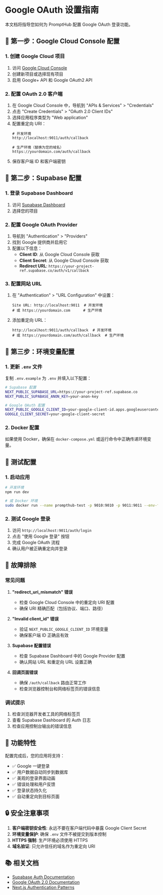 # Google OAuth 设置指南

本文档将指导您如何为 PromptHub 配置 Google OAuth 登录功能。

## 🔧 第一步：Google Cloud Console 配置

### 1. 创建 Google Cloud 项目

1. 访问 [Google Cloud Console](https://console.cloud.google.com/)
2. 创建新项目或选择现有项目
3. 启用 Google+ API 和 Google OAuth2 API

### 2. 配置 OAuth 2.0 客户端

1. 在 Google Cloud Console 中，导航到 "APIs & Services" > "Credentials"
2. 点击 "Create Credentials" > "OAuth 2.0 Client IDs"
3. 选择应用程序类型为 "Web application"
4. 配置重定向 URI：
   ```
   # 开发环境
   http://localhost:9011/auth/callback
   
   # 生产环境（替换为您的域名）
   https://yourdomain.com/auth/callback
   ```
5. 保存客户端 ID 和客户端密钥

## 🔧 第二步：Supabase 配置

### 1. 登录 Supabase Dashboard

1. 访问 [Supabase Dashboard](https://app.supabase.com/)
2. 选择您的项目

### 2. 配置 Google OAuth Provider

1. 导航到 "Authentication" > "Providers"
2. 找到 Google 提供商并启用它
3. 配置以下信息：
   - **Client ID**: 从 Google Cloud Console 获取
   - **Client Secret**: 从 Google Cloud Console 获取
   - **Redirect URL**: `https://your-project-ref.supabase.co/auth/v1/callback`

### 3. 配置网站 URL

1. 在 "Authentication" > "URL Configuration" 中设置：
   ```
   Site URL: http://localhost:9011  # 开发环境
   # 或 https://yourdomain.com      # 生产环境
   ```

2. 添加重定向 URL：
   ```
   http://localhost:9011/auth/callback  # 开发环境
   # 或 https://yourdomain.com/auth/callback  # 生产环境
   ```

## 🔧 第三步：环境变量配置

### 1. 更新 `.env` 文件

复制 `.env.example` 为 `.env` 并填入以下配置：

```bash
# Supabase 配置
NEXT_PUBLIC_SUPABASE_URL=https://your-project-ref.supabase.co
NEXT_PUBLIC_SUPABASE_ANON_KEY=your-anon-key

# Google OAuth 配置
NEXT_PUBLIC_GOOGLE_CLIENT_ID=your-google-client-id.apps.googleusercontent.com
GOOGLE_CLIENT_SECRET=your-google-client-secret
```

### 2. Docker 配置

如果使用 Docker，确保在 `docker-compose.yml` 或运行命令中正确传递环境变量。

## 🧪 测试配置

### 1. 启动应用

```bash
# 开发环境
npm run dev

# 或 Docker 环境
sudo docker run --name prompthub-test -p 9010:9010 -p 9011:9011 --env-file .env -d prompthub
```

### 2. 测试 Google 登录

1. 访问 `http://localhost:9011/auth/login`
2. 点击 "使用 Google 登录" 按钮
3. 完成 Google OAuth 流程
4. 确认用户被正确重定向并登录

## 🔧 故障排除

### 常见问题

1. **"redirect_uri_mismatch" 错误**
   - 检查 Google Cloud Console 中的重定向 URI 配置
   - 确保 URI 精确匹配（包括协议、端口、路径）

2. **"Invalid client_id" 错误**
   - 验证 `NEXT_PUBLIC_GOOGLE_CLIENT_ID` 环境变量
   - 确保客户端 ID 正确且有效

3. **Supabase 配置错误**
   - 检查 Supabase Dashboard 中的 Google Provider 配置
   - 确认网站 URL 和重定向 URL 设置正确

4. **回调页面错误**
   - 确保 `/auth/callback` 路由正常工作
   - 检查浏览器控制台和网络标签页的错误信息

### 调试提示

1. 检查浏览器开发者工具的网络标签页
2. 查看 Supabase Dashboard 的 Auth 日志
3. 检查应用控制台输出的错误信息

## 🎯 功能特性

配置完成后，您的应用将支持：

- ✅ Google 一键登录
- ✅ 用户数据自动同步到数据库
- ✅ 美观的登录界面动画
- ✅ 错误处理和用户反馈
- ✅ 登录状态持久化
- ✅ 自动重定向到目标页面

## 🔒 安全注意事项

1. **客户端密钥安全性**: 永远不要在客户端代码中暴露 Google Client Secret
2. **环境变量保护**: 确保 `.env` 文件不被提交到版本控制
3. **HTTPS 强制**: 生产环境必须使用 HTTPS
4. **域名验证**: 只允许信任的域名作为重定向 URI

## 📚 相关文档

- [Supabase Auth Documentation](https://supabase.com/docs/guides/auth)
- [Google OAuth 2.0 Documentation](https://developers.google.com/identity/protocols/oauth2)
- [Next.js Authentication Patterns](https://nextjs.org/docs/authentication) 
